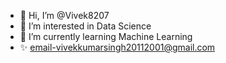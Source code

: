 - 👋 Hi, I’m @Vivek8207
- 👀 I’m interested in Data Science
- 🌱 I’m currently learning Machine Learning
- ✨ email-vivekkumarsingh20112001@gmail.com
<!---
Vivek8207/Vivek8207 is a ✨ special ✨ repository because its `README.md` (this file) appears on your GitHub profile.
You can click the Preview link to take a look at your changes.
--->
